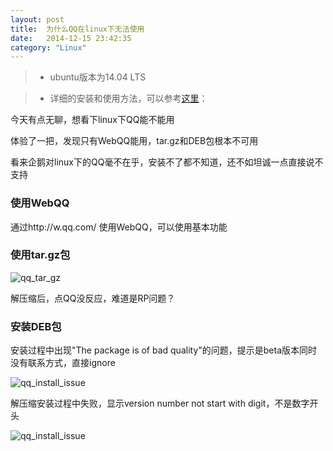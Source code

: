 ```yaml
---
layout: post
title:  为什么QQ在linux下无法使用
date:   2014-12-15 23:42:35
category: "Linux"
---
```


> * ubuntu版本为14.04 LTS

> * 详细的安装和使用方法，可以参考[这里](http://server.zol.com.cn/269/2696247_all.html)：


今天有点无聊，想看下linux下QQ能不能用


体验了一把，发现只有WebQQ能用，tar.gz和DEB包根本不可用


看来企鹅对linux下的QQ毫不在乎，安装不了都不知道，还不如坦诚一点直接说不支持



### 使用WebQQ

通过http://w.qq.com/  使用WebQQ，可以使用基本功能



###  使用tar.gz包

![qq_tar_gz](http://7wy3wu.com1.z0.glb.clouddn.com/qq_under_linux_1.png)

解压缩后，点QQ没反应，难道是RP问题？



###  安装DEB包

安装过程中出现"The package is of bad quality"的问题，提示是beta版本同时没有联系方式，直接ignore

![qq_install_issue](http://7wy3wu.com1.z0.glb.clouddn.com/qq_under_linux_2.png)

解压缩安装过程中失败，显示version number not start with digit，不是数字开头

![qq_install_issue](http://7wy3wu.com1.z0.glb.clouddn.com/qq_under_linux_3.png)
